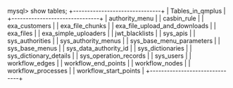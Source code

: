 mysql> show tables;
+-------------------------------+
| Tables_in_qmplus              |
+-------------------------------+
| authority_menu                |
| casbin_rule                   |
| exa_customers                 |
| exa_file_chunks               |
| exa_file_upload_and_downloads |
| exa_files                     |
| exa_simple_uploaders          |
| jwt_blacklists                |
| sys_apis                      |
| sys_authorities               |
| sys_authority_menus           |
| sys_base_menu_parameters      |
| sys_base_menus                |
| sys_data_authority_id         |
| sys_dictionaries              |
| sys_dictionary_details        |
| sys_operation_records         |
| sys_users                     |
| workflow_edges                |
| workflow_end_points           |
| workflow_nodes                |
| workflow_processes            |
| workflow_start_points         |
+-------------------------------+
